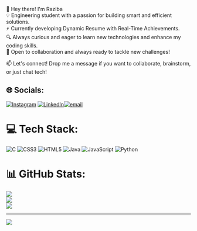 👋 Hey there! I'm Raziba<br>
💡 Engineering student with a passion for building smart and efficient solutions.<br>
⚡ Currently developing Dynamic Resume with Real-Time Achievements.<br>
🔍 Always curious and eager to learn new technologies and enhance my coding skills.<br>
🚀 Open to collaboration and always ready to tackle new challenges!<br>

📫 Let's connect! Drop me a message if you want to collaborate, brainstorm, or just chat tech!


## 🌐 Socials:
[![Instagram](https://img.shields.io/badge/Instagram-%23E4405F.svg?logo=Instagram&logoColor=white)](https://instagram.com/raziba_aziz) [![LinkedIn](https://img.shields.io/badge/LinkedIn-%230077B5.svg?logo=linkedin&logoColor=white)](https://linkedin.com/in/www.linkedin.com/in/raziba-aziz-651096328)[![email](https://img.shields.io/badge/Email-D14836?logo=gmail&logoColor=white)](mailto:razibaaziz04@gmail.com) 

# 💻 Tech Stack:
![C](https://img.shields.io/badge/c-%2300599C.svg?style=for-the-badge&logo=c&logoColor=white) ![CSS3](https://img.shields.io/badge/css3-%231572B6.svg?style=for-the-badge&logo=css3&logoColor=white) ![HTML5](https://img.shields.io/badge/html5-%23E34F26.svg?style=for-the-badge&logo=html5&logoColor=white) ![Java](https://img.shields.io/badge/java-%23ED8B00.svg?style=for-the-badge&logo=openjdk&logoColor=white) ![JavaScript](https://img.shields.io/badge/javascript-%23323330.svg?style=for-the-badge&logo=javascript&logoColor=%23F7DF1E) ![Python](https://img.shields.io/badge/python-3670A0?style=for-the-badge&logo=python&logoColor=ffdd54)
# 📊 GitHub Stats:
![](https://github-readme-stats.vercel.app/api?username=raziba&theme=cobalt&hide_border=false&include_all_commits=false&count_private=false)<br/>
![](https://nirzak-streak-stats.vercel.app/?user=raziba&theme=cobalt&hide_border=false)<br/>
![](https://github-readme-stats.vercel.app/api/top-langs/?username=raziba&theme=cobalt&hide_border=false&include_all_commits=false&count_private=false&layout=compact)

---
[![](https://visitcount.itsvg.in/api?id=raziba&icon=3&color=0)](https://visitcount.itsvg.in)

<!-- Proudly created with GPRM ( https://gprm.itsvg.in ) -->

